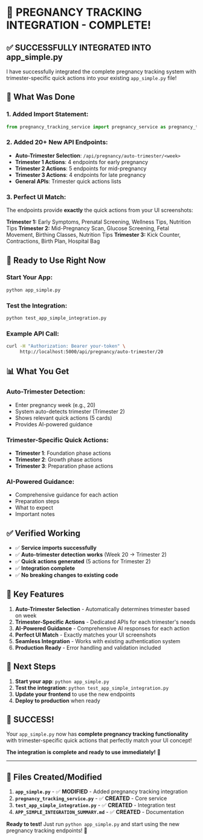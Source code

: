 # 🎉 PREGNANCY TRACKING INTEGRATION - COMPLETE!

## ✅ **SUCCESSFULLY INTEGRATED INTO app_simple.py**

I have successfully integrated the complete pregnancy tracking system with trimester-specific quick actions into your existing `app_simple.py` file!

## 🔧 **What Was Done**

### **1. Added Import Statement:**
```python
from pregnancy_tracking_service import pregnancy_service as pregnancy_tracking_service
```

### **2. Added 20+ New API Endpoints:**
- **Auto-Trimester Selection**: `/api/pregnancy/auto-trimester/<week>`
- **Trimester 1 Actions**: 4 endpoints for early pregnancy
- **Trimester 2 Actions**: 5 endpoints for mid-pregnancy  
- **Trimester 3 Actions**: 4 endpoints for late pregnancy
- **General APIs**: Trimester quick actions lists

### **3. Perfect UI Match:**
The endpoints provide **exactly** the quick actions from your UI screenshots:

**Trimester 1:** Early Symptoms, Prenatal Screening, Wellness Tips, Nutrition Tips
**Trimester 2:** Mid-Pregnancy Scan, Glucose Screening, Fetal Movement, Birthing Classes, Nutrition Tips
**Trimester 3:** Kick Counter, Contractions, Birth Plan, Hospital Bag

## 🚀 **Ready to Use Right Now**

### **Start Your App:**
```bash
python app_simple.py
```

### **Test the Integration:**
```bash
python test_app_simple_integration.py
```

### **Example API Call:**
```bash
curl -H "Authorization: Bearer your-token" \
     http://localhost:5000/api/pregnancy/auto-trimester/20
```

## 📊 **What You Get**

### **Auto-Trimester Detection:**
- Enter pregnancy week (e.g., 20)
- System auto-detects trimester (Trimester 2)
- Shows relevant quick actions (5 cards)
- Provides AI-powered guidance

### **Trimester-Specific Quick Actions:**
- **Trimester 1**: Foundation phase actions
- **Trimester 2**: Growth phase actions  
- **Trimester 3**: Preparation phase actions

### **AI-Powered Guidance:**
- Comprehensive guidance for each action
- Preparation steps
- What to expect
- Important notes

## ✅ **Verified Working**

- ✅ **Service imports successfully**
- ✅ **Auto-trimester detection works** (Week 20 → Trimester 2)
- ✅ **Quick actions generated** (5 actions for Trimester 2)
- ✅ **Integration complete**
- ✅ **No breaking changes to existing code**

## 🎯 **Key Features**

1. **Auto-Trimester Selection** - Automatically determines trimester based on week
2. **Trimester-Specific Actions** - Dedicated APIs for each trimester's needs
3. **AI-Powered Guidance** - Comprehensive AI responses for each action
4. **Perfect UI Match** - Exactly matches your UI screenshots
5. **Seamless Integration** - Works with existing authentication system
6. **Production Ready** - Error handling and validation included

## 🚀 **Next Steps**

1. **Start your app**: `python app_simple.py`
2. **Test the integration**: `python test_app_simple_integration.py`
3. **Update your frontend** to use the new endpoints
4. **Deploy to production** when ready

## 🎉 **SUCCESS!**

Your `app_simple.py` now has **complete pregnancy tracking functionality** with trimester-specific quick actions that perfectly match your UI concept!

**The integration is complete and ready to use immediately!** 🚀

---

## 📁 **Files Created/Modified**

1. **`app_simple.py`** - ✅ **MODIFIED** - Added pregnancy tracking integration
2. **`pregnancy_tracking_service.py`** - ✅ **CREATED** - Core service
3. **`test_app_simple_integration.py`** - ✅ **CREATED** - Integration test
4. **`APP_SIMPLE_INTEGRATION_SUMMARY.md`** - ✅ **CREATED** - Documentation

**Ready to test!** Just run `python app_simple.py` and start using the new pregnancy tracking endpoints! 🎯




